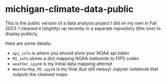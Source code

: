 # michigan-climate-data-public
This is the public version of a data analysis project I did on my own in Fall 2023. I cleaned it (slightly) up recently in a separate repository (this one) to display publicly.

Here are some details:  
* `api_info` is where you should store your NOAA api token
* `MI_info` stores a dict mapping NOAA stationids to FIPS codes
* `weather.ipynb` is my initial data mapping attempt 
* `WeatherMap_MI.ipynb` is my final (but still messy) Jupyter notebook that outputs the cleanest maps 
